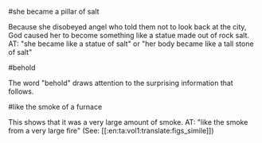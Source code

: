 #she became a pillar of salt

Because she disobeyed angel who told them not to look back at the city, God caused her to become something like a statue made out of rock salt. AT: "she became like a statue of salt" or "her body became like a tall stone of salt"

#behold

The word "behold" draws attention to the surprising information that follows.

#like the smoke of a furnace

This shows that it was a very large amount of smoke. AT: "like the smoke from a very large fire" (See: [[:en:ta:vol1:translate:figs_simile]])